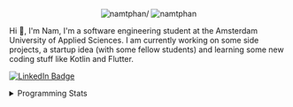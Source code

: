<p align="center"> <img src=https://komarev.com/ghpvc/?username=namtphan alt=namtphan/> <img 
src="https://img.shields.io/github/last-commit/namtphan/namtphan" alt="namtphan" />
</p>

Hi 👋, I'm Nam, I'm a software engineering student at the Amsterdam University of Applied Sciences. I am currently working on some side projects, a startup idea (with some fellow students) and learning some new coding stuff like Kotlin and Flutter. 

<a href="https://www.linkedin.com/in/namtphan2/"><img src="https://img.shields.io/badge/-@namtphan2-0077B5?style=flat-square&amp;labelColor=0077B5&amp;logo=LinkedIn&amp;link=https://www.linkedin.com/in/namtphan2/" alt="LinkedIn Badge"></a> 

<details>
<summary>Programming Stats</summary>
<!-- Most used languages stats -->
<!-- [![Top Langs](https://github-readme-stats.vercel.app/api/top-langs/?username=namtphan&layout=compact)](https://github.com/namtphan2/github-readme-stats) -->
  
<!--START_SECTION:waka-->
**I'm a Night 🦉** 

```text
🌞 Morning    42 commits     █░░░░░░░░░░░░░░░░░░░░░░░░   6.84% 
🌆 Daytime    181 commits    ███████░░░░░░░░░░░░░░░░░░   29.48% 
🌃 Evening    231 commits    █████████░░░░░░░░░░░░░░░░   37.62% 
🌙 Night      160 commits    ██████░░░░░░░░░░░░░░░░░░░   26.06%

```
📅 **I'm Most Productive on Tuesday** 

```text
Monday       68 commits     ██░░░░░░░░░░░░░░░░░░░░░░░   11.07% 
Tuesday      107 commits    ████░░░░░░░░░░░░░░░░░░░░░   17.43% 
Wednesday    79 commits     ███░░░░░░░░░░░░░░░░░░░░░░   12.87% 
Thursday     87 commits     ███░░░░░░░░░░░░░░░░░░░░░░   14.17% 
Friday       93 commits     ███░░░░░░░░░░░░░░░░░░░░░░   15.15% 
Saturday     88 commits     ███░░░░░░░░░░░░░░░░░░░░░░   14.33% 
Sunday       92 commits     ███░░░░░░░░░░░░░░░░░░░░░░   14.98%

```


📊 **This Week I Spent My Time On** 

```text
💻 Operating System: 
Mac                      10 hrs 44 mins      █████████████████████████   100.0%

```


<!--END_SECTION:waka-->
</details>
